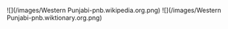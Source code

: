 ![](/images/Western Punjabi-pnb.wikipedia.org.png)
![](/images/Western Punjabi-pnb.wiktionary.org.png)
